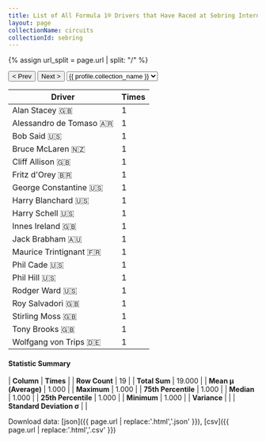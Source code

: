 ```yaml
---
title: List of All Formula 1® Drivers that Have Raced at Sebring International Raceway
layout: page
collectionName: circuits
collectionId: sebring
---
```


{% assign url_split = page.url | split: "/" %}
<div id="collection-navigation">
<button onclick="selector.options[selector.selectedIndex-1].value && (window.location = selector.options[selector.selectedIndex-1].value);">&lt; Prev</button>
<button onclick="selector.options[selector.selectedIndex+1].value && (window.location = selector.options[selector.selectedIndex+1].value);">Next &gt;</button>
<select id="selector" onchange="this.options[this.selectedIndex].value && (window.location = this.options[this.selectedIndex].value);">
  {% for collectionId in site.data[page.collectionName].refs %}
    {% if collectionId == page.collectionId %}
      {% assign selected = "selected" %}
    {% else %}
      {% assign selected = "" %}
    {% endif %}
    {% assign profile = site.data[page.collectionName][collectionId].profile %}
    <option value="/f1/{{ page.collectionName }}/{{ collectionId }}/{{ url_split[4] }}" {{ selected }}>{{ profile.collection_name }}</option>
  {% endfor %}
</select>
</div>

| Driver | Times |
|--|--|
| Alan Stacey 🇬🇧 | 1 |
| Alessandro de Tomaso 🇦🇷 | 1 |
| Bob Said 🇺🇸 | 1 |
| Bruce McLaren 🇳🇿 | 1 |
| Cliff Allison 🇬🇧 | 1 |
| Fritz d'Orey 🇧🇷 | 1 |
| George Constantine 🇺🇸 | 1 |
| Harry Blanchard 🇺🇸 | 1 |
| Harry Schell 🇺🇸 | 1 |
| Innes Ireland 🇬🇧 | 1 |
| Jack Brabham 🇦🇺 | 1 |
| Maurice Trintignant 🇫🇷 | 1 |
| Phil Cade 🇺🇸 | 1 |
| Phil Hill 🇺🇸 | 1 |
| Rodger Ward 🇺🇸 | 1 |
| Roy Salvadori 🇬🇧 | 1 |
| Stirling Moss 🇬🇧 | 1 |
| Tony Brooks 🇬🇧 | 1 |
| Wolfgang von Trips 🇩🇪 | 1 |

#### Statistic Summary

| **Column** | **Times** |
| **Row Count** | 19 |
| **Total Sum** | 19.000 |
| **Mean μ (Average)** | 1.000 |
| **Maximum** | 1.000 |
| **75th Percentile** | 1.000 |
| **Median** | 1.000 |
| **25th Percentile** | 1.000 |
| **Minimum** | 1.000 |
| **Variance** |  |
| **Standard Deviation σ** |  |

Download data: [json]({{ page.url | replace:'.html','.json' }}), [csv]({{ page.url | replace:'.html','.csv' }})
